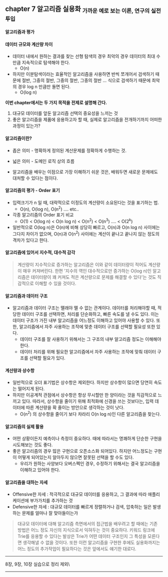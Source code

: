## chapter 7 알고리즘 실용화 <sub>가까운 예로 보는 이론, 연구의 실전 투입</sub>



#### 알고리즘과 평가

#### 데이터 규모와 계산량 차이

- 데이터 내에서 원하는 결과를 찾는 선형 탐색의 경우 최악의 경우 데이터의 최대 수만큼 지속적으로 탐색해야 한다.
  - O(n)
- 하지만 이분탐색이라는 효율적인 알고리즘을 사용하면 반씩 쪼개어서 검색하기 때문에 절반, 그중의 절반, 그중의 절반, 그중의 절반 … 식으로 검색하기 때문에 최악의 경우 log n 만큼만 돌면 된다.
  - O(log n)



**이번 chapter에서는 두 가지 목적을 전제로 설명해 간다.**

1. 대규모 데이터를 앞둔 알고리즘 선택의 중요성을 느끼는 것
2. 좋은 알고리즘을 제품에 응용하고자 할 때, 실제로 알고리즘을 전개하기까지 어떠한 과정이 있는가?



#### 알고리즘이란?

- 좁은 의미 - 명확하게 정의된 계산문제를 정확하게 수행하는 것.
- 넓은 의미 - 도메인 로직 상의 흐름

- 알고리즘을 배우는 이점으로 가장 이해하기 쉬운 것은, 배워두면 새로운 문제에도 대처할 수 있다는 점이다.



#### 알고리즘의 평가 - Order 표기

- 입력크기가 n 일 때, 대략적으로 이정도의 계산량이 소요된다는 것을 표기하는 법. 
  - O(n), O(log n), O(n<sup>2</sup>) …. etc..
- 각종 알고리즘의 Order 표기 비교
  - O(1) < O(log n) < O(n log n) < O(n<sup>2</sup>) < O(n<sup>3</sup>) …. < O(2<sup>k</sup>)
- 일반적으로 O(log n)은 O(n)에 비해 상당히 빠르고, O(n)과 O(n log n) 사이에는 그다지 차이가 없으며, O(n)과 O(n<sup>2</sup>) 사이에는 계산이 끝나고 끝나지 않는 정도의 격차가 있다고 한다.



#### 알고리즘에 있어서 지수적, 대수적 감각

> 계산량이 지수적으로 증가하는 알고리즘은 이와 같이 데이터량이 적어도 계산량이 매우 커져버린다. 한편 '지수의 역인 대수적으로만 증가하는 O(log n)인 알고리즘은 데이터량이 꽤 커져도 적은 계산량으로 문제를 해결할 수 있다'는 것도 직감적으로 이해할 수 있을 것이다.



#### 알고리즘과 데이터 구조

- 알고리즘과 데이터 구조는 뗄래야 뗄 수 없는 관계이다. 데이터를 처리해야할 때, 적당한 데이터 구조를 선택하면, 처리를 단순화하고, 빠른 속도를 낼 수도 있다. 이는 데이터 구조가 가진 내부 알고리즘을 어느정도 이해하고 있어야 사용할 수 있다. 또한, 알고리즘에서 자주 사용하는 조작에 맞춘 데이터 구조를 선택할 필요성 또한 있다.
  - 데이터 구조를 잘 사용하기 위해서는 그 구조의 내부 알고리즘 정도는 이해해야 한다.
  - 데이터 처리를 위해 필요한 알고리즘에서 자주 사용하는 조작에 맞춰 데이터 구조를 선택할 필요가 있다.

#### 계산량과 상수항

- 일반적으로 오더 표기법은 상수항은 제외한다. 하지만 상수항이 많으면 당연히 속도는 떨어지게 된다. 
- 하지만 이공계적 관점에서 상수항은 항상 무시할만 한 양이라는 것을 직감적으로 느끼고 있다. 따라서, 상수항을 줄이기 위해 최적화에 신경을 쓰는 것보다는, 입력 데이터에 따른 계산량을 확 줄이는 방안으로 생각하는 것이 낫다.
  - O(n<sup>2</sup>) 의 상수항을 줄이기 보다 차라리 O(n log n)인 다른 알고리즘을 찾는다.



#### 알고리즘의 실제 활용

- 어떤 상황이든지 예측이나 측정이 중요하다. 때에 따라서는 명쾌하게 단순한 구현을 시도해보는 것도 좋다. 
- 좋은 알고리즘의 경우 많은 구현으로 오픈소스화 되어있다. 하지만 어느정도는 구현이 어떻게 되어있는지 알아두지 않으면 잘못된 선택을 할 수도 있다. 
  - 우리가 원하는 사양보다 오버스펙인 경우, 수정하기 위해서는 결국 알고리즘을 이해하고 있어야 한다.

#### 알고리즘을 대하는 자세

- Offensive한 자세 : 적극적으로 대규모 데이터를 응용하고, 그 결과에 따라 애플리케이션에 부가가치를 추가하는 것
- Defensive한 자세 : 대규모 데이터를 빠르게 정렬하거나 검색, 압축하는 일은 발생하는 문제를 얼마나 잘 맞아들이는가

>대규모 데이터에 대해 알고리즘 측면에서의 접근법을 배우려고 할 때에는 기존 방법은 어느 정도 자신의 지식으로서 익혀두는 것이 중요하다. 키워드 링크에 Trie를 응용할 수 있다는 발상은 Trie가 어떤 데이터 구조인지 그 특성을 모른다면 생각해낼 수 없을 것이다. 또한 이런 알고리즘을 구현한 후에도 실용화까지는 어느 정도의 추가작업이 필요하다는 것은 앞에서도 얘기한 대로다.





_ _ _

8장, 9장, 10장 실습으로 정리 제외\

_ _ _







